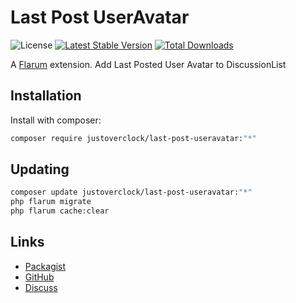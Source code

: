 # Last Post UserAvatar

![License](https://img.shields.io/badge/license-MIT-blue.svg) [![Latest Stable Version](https://img.shields.io/packagist/v/justoverclock/last-post-useravatar.svg)](https://packagist.org/packages/justoverclock/last-post-useravatar) [![Total Downloads](https://img.shields.io/packagist/dt/justoverclock/last-post-useravatar.svg)](https://packagist.org/packages/justoverclock/last-post-useravatar)

A [Flarum](http://flarum.org) extension. Add Last Posted User Avatar to DiscussionList

## Installation

Install with composer:

```sh
composer require justoverclock/last-post-useravatar:"*"
```

## Updating

```sh
composer update justoverclock/last-post-useravatar:"*"
php flarum migrate
php flarum cache:clear
```

## Links

- [Packagist](https://packagist.org/packages/justoverclock/last-post-useravatar)
- [GitHub](https://github.com/justoverclock/last-post-useravatar)
- [Discuss](https://discuss.flarum.org/d/PUT_DISCUSS_SLUG_HERE)
